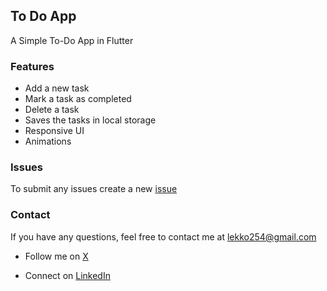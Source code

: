 ## To Do App

A Simple To-Do App in Flutter

### Features
- Add a new task
- Mark a task as completed
- Delete a task
- Saves the tasks in local storage
- Responsive UI
- Animations


### Issues

To submit any issues create a new [issue](#)

### Contact
If you have any questions, feel free to contact me at [lekko254@gmail.com](mailto:lekko254@gmail.com)

 - Follow me on [X](https://x.com/lxmwaniky)

 - Connect on [LinkedIn](https://linkedin.com/in/lxmwaniky)
